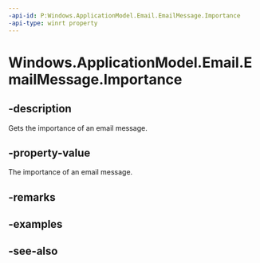 ```yaml
---
-api-id: P:Windows.ApplicationModel.Email.EmailMessage.Importance
-api-type: winrt property
---
```


<!-- Property syntax
public Windows.ApplicationModel.Email.EmailImportance Importance { get;  set; }
-->

# Windows.ApplicationModel.Email.EmailMessage.Importance

## -description
Gets the importance of an email message.

## -property-value
The importance of an email message.

## -remarks

## -examples

## -see-also
